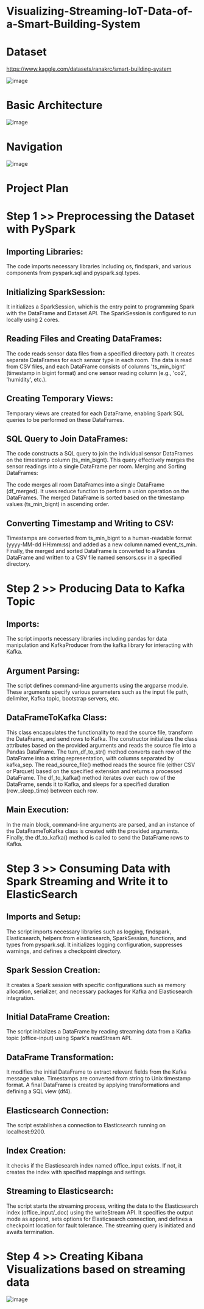 # Visualizing-Streaming-IoT-Data-of-a-Smart-Building-System

# Dataset

https://www.kaggle.com/datasets/ranakrc/smart-building-system

![image](https://github.com/Sinan-Simsek/Visualizing-Streaming-IoT-Data-of-a-Smart-Building-System/assets/108238930/4b78cdc8-d6bc-4347-970d-b0b37bdebf85)

# Basic Architecture

![image](https://github.com/Sinan-Simsek/Visualizing-Streaming-IoT-Data-of-a-Smart-Building-System/assets/108238930/5c175735-f359-42d7-af3a-c70a11fd6e0b)


# Navigation

![image](https://github.com/Sinan-Simsek/Visualizing-Streaming-IoT-Data-of-a-Smart-Building-System/assets/108238930/a8597b49-fff5-4fa0-af31-8923c0a45da6)

# Project Plan

# Step 1 >> Preprocessing the Dataset with PySpark

## Importing Libraries:

The code imports necessary libraries including os, findspark, and various components from pyspark.sql and pyspark.sql.types.

## Initializing SparkSession:
It initializes a SparkSession, which is the entry point to programming Spark with the DataFrame and Dataset API. The SparkSession is configured to run locally using 2 cores.

## Reading Files and Creating DataFrames:
The code reads sensor data files from a specified directory path.
It creates separate DataFrames for each sensor type in each room. The data is read from CSV files, and each DataFrame consists of columns 'ts_min_bignt' (timestamp in bigint format) and one sensor reading column (e.g., 'co2', 'humidity', etc.).

## Creating Temporary Views:
Temporary views are created for each DataFrame, enabling Spark SQL queries to be performed on these DataFrames.

## SQL Query to Join DataFrames:
The code constructs a SQL query to join the individual sensor DataFrames on the timestamp column (ts_min_bignt). This query effectively merges the sensor readings into a single DataFrame per room.
Merging and Sorting DataFrames:

The code merges all room DataFrames into a single DataFrame (df_merged). It uses reduce function to perform a union operation on the DataFrames.
The merged DataFrame is sorted based on the timestamp values (ts_min_bignt) in ascending order.

## Converting Timestamp and Writing to CSV:
Timestamps are converted from ts_min_bignt to a human-readable format (yyyy-MM-dd HH:mm:ss) and added as a new column named event_ts_min.
Finally, the merged and sorted DataFrame is converted to a Pandas DataFrame and written to a CSV file named sensors.csv in a specified directory.

# Step 2 >> Producing Data to Kafka Topic

## Imports:
The script imports necessary libraries including pandas for data manipulation and KafkaProducer from the kafka library for interacting with Kafka.

## Argument Parsing:
The script defines command-line arguments using the argparse module. These arguments specify various parameters such as the input file path, delimiter, Kafka topic, bootstrap servers, etc.

## DataFrameToKafka Class:
This class encapsulates the functionality to read the source file, transform the DataFrame, and send rows to Kafka.
The constructor initializes the class attributes based on the provided arguments and reads the source file into a Pandas DataFrame.
The turn_df_to_str() method converts each row of the DataFrame into a string representation, with columns separated by kafka_sep.
The read_source_file() method reads the source file (either CSV or Parquet) based on the specified extension and returns a processed DataFrame.
The df_to_kafka() method iterates over each row of the DataFrame, sends it to Kafka, and sleeps for a specified duration (row_sleep_time) between each row.

## Main Execution:
In the main block, command-line arguments are parsed, and an instance of the DataFrameToKafka class is created with the provided arguments.
Finally, the df_to_kafka() method is called to send the DataFrame rows to Kafka.

# Step 3 >> Consuming Data with Spark Streaming and Write it to ElasticSearch

## Imports and Setup:
The script imports necessary libraries such as logging, findspark, Elasticsearch, helpers from elasticsearch, SparkSession, functions, and types from pyspark.sql.
It initializes logging configuration, suppresses warnings, and defines a checkpoint directory.

## Spark Session Creation:

It creates a Spark session with specific configurations such as memory allocation, serializer, and necessary packages for Kafka and Elasticsearch integration.
## Initial DataFrame Creation:
The script initializes a DataFrame by reading streaming data from a Kafka topic (office-input) using Spark's readStream API.

## DataFrame Transformation:
It modifies the initial DataFrame to extract relevant fields from the Kafka message value.
Timestamps are converted from string to Unix timestamp format.
A final DataFrame is created by applying transformations and defining a SQL view (df4).

## Elasticsearch Connection:
The script establishes a connection to Elasticsearch running on localhost:9200.

## Index Creation:
It checks if the Elasticsearch index named office_input exists. If not, it creates the index with specified mappings and settings.

## Streaming to Elasticsearch:
The script starts the streaming process, writing the data to the Elasticsearch index (office_input/_doc) using the writeStream API.
It specifies the output mode as append, sets options for Elasticsearch connection, and defines a checkpoint location for fault tolerance.
The streaming query is initiated and awaits termination.

# Step 4 >> Creating Kibana Visualizations based on streaming data
![image](https://github.com/Sinan-Simsek/Visualizing-Streaming-IoT-Data-of-a-Smart-Building-System/assets/108238930/3208382b-ab12-4fd2-903f-8400e3e2e607)
